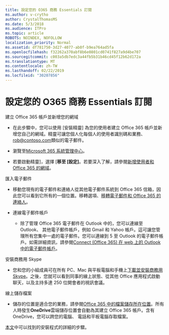 ```yaml
---
title: 設定您的 O365 商務 Essentials 訂閱
ms.author: v-crytho
author: CrystalThomasMS
ms.date: 5/3/2018
ms.audience: ITPro
ms.topic: article
ROBOTS: NOINDEX, NOFOLLOW
localization_priority: Normal
ms.assetid: df781750-3d27-4077-ab0f-b9ea764ad5fa
ms.openlocfilehash: f32262a370abf8b6e0801cd0741f827a9d4be707
ms.sourcegitcommit: c003a5db7edc3a44fb5b31b46cd45f12b62d172a
ms.translationtype: MT
ms.contentlocale: zh-TW
ms.lasthandoff: 02/22/2019
ms.locfileid: "30207856"
---
```

# <a name="setting-up-your-o365-business-essentials-subscription"></a>設定您的 O365 商務 Essentials 訂閱

建立 Office 365 帳戶並新增您的網域
  
- 在此步驟中，您可以使用 [安裝精靈] 為您的使用者建立 Office 365 帳戶並新增您自己的網域。精靈可讓您個人化每個人的使用者識別碼和業務、 [rob@contoso.com](mailto:rob@contoso.com)類似的電子郵件。
    
- 瀏覽至[Microsoft 365 系統管理中心](https://login.partner.microsoftonline.cn/)。
    
- 若要啟動精靈]，選擇 [**移至 [設定]**。若要深入了解，請參閱[新增使用者和 Office 365 的網域](https://support.office.com/Article/Add-users-and-domain-to-Office-365-6383f56d-3d09-4dcb-9b41-b5f5a5efd611)。
    
匯入電子郵件
  
- 移動您現有的電子郵件和連絡人從其他電子郵件系統到 Office 365 信箱，因此您可以看到它所有的一個位置。移轉選項、[移轉電子郵件和 Office 365 的連絡人](https://support.office.com/Article/Migrate-email-and-contacts-to-Office-365-a3e3bddb-582e-4133-8670-e61b9f58627e)。
    
- 連線電子郵件帳戶
    
  - 除了管理 Office 365 電子郵件在 Outlook 中的，您可以連線至 Outlook、 其他電子郵件帳戶，例如 Gmail 和 Yahoo 帳戶。這可讓您管理所有您集中一處的電子郵件。您可以連線到 5 至 Outlook 的電子郵件帳戶。如需詳細資訊，請參閱[Connect (Office 365) 在 web 上的 Outlook 中的電子郵件帳戶](https://support.office.com/Article/Connect-email-accounts-in-Outlook-on-the-web-Office-365-d7012ff0-924f-4f78-8aca-c3912d886c4d)。 
    
安裝商務用 Skype
  
- 您和您的小組成員可在所有 PC、Mac 與平板電腦和手機上[下載並安裝商務用 Skype](https://support.office.com/Article/download-and-install-Skype-for-Business-8a0d4da8-9d58-44f9-9759-5c8f340cb3fb)。之後，您就可以看到同事的線上狀態、從其他 Office 應用程式啟動聊天，以及主持多達 250 位開會者的視訊會議。 
    
線上儲存檔案
  
- 儲存的位置是適合您的業務，請參閱[Office 365 中的檔案儲存所在位置](https://support.office.com/article/c7c20284-bc94-47f4-9728-d28e9daf0790.aspx)。所有人時發生**OneDrive**雲端儲存位置會自動為其建立 Office 365 帳戶。含有 OneDrive，您可以跨您的電腦、 電話和平板電腦存取檔案。 
    
[本文](https://support.office.com/Article/set-up-Office-365-for-business-6a3a29a0-e616-4713-99d1-15eda62d04fa#ID0EAAAABAAA=Business_Essentials)中可以找到的安裝程式的詳細的步驟。
  

